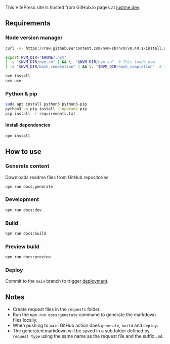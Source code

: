 This VitePress site is hosted from GitHub.io pages at [justme.dev](https://justme.dev).

## Requirements

### Node version manager

```bash
curl -o- https://raw.githubusercontent.com/nvm-sh/nvm/v0.40.1/install.sh | bash

export NVM_DIR="$HOME/.nvm"
[ -s "$NVM_DIR/nvm.sh" ] && \. "$NVM_DIR/nvm.sh"  # This loads nvm
[ -s "$NVM_DIR/bash_completion" ] && \. "$NVM_DIR/bash_completion"  # This loads nvm bash_completion

nvm install
nvm use
```

### Python & pip

```bash
sudo apt install python3 python3-pip
python3 -m pip install --upgrade pip
pip install -r requirements.txt
```

#### Install dependencies

```bash
npm install
```

## How to use

### Generate content

Downloads readme files from GitHub repositories.

```bash
npm run docs:generate
```

### Development

```bash
npm run docs:dev
```

### Build

```bash
npm run docs:build
```

### Preview build

```bash
npm run docs:preview
```

### Deploy

Commit to the `main` branch to
trigger [deployment](https://github.com/jonnyhoeven/justme.dev/actions/workflows/deploy.yml).

## Notes

- Create request files in the `requests` folder.
- Run the `npm run docs:generate` command to generate the markdown files locally.
- When pushing to `main` GitHub action does `generate`, `build` and `deploy`.
- The generated markdown will be saved in a sub folder defined by `request type` using the same name as the request file
  and the suffix `.md`.
